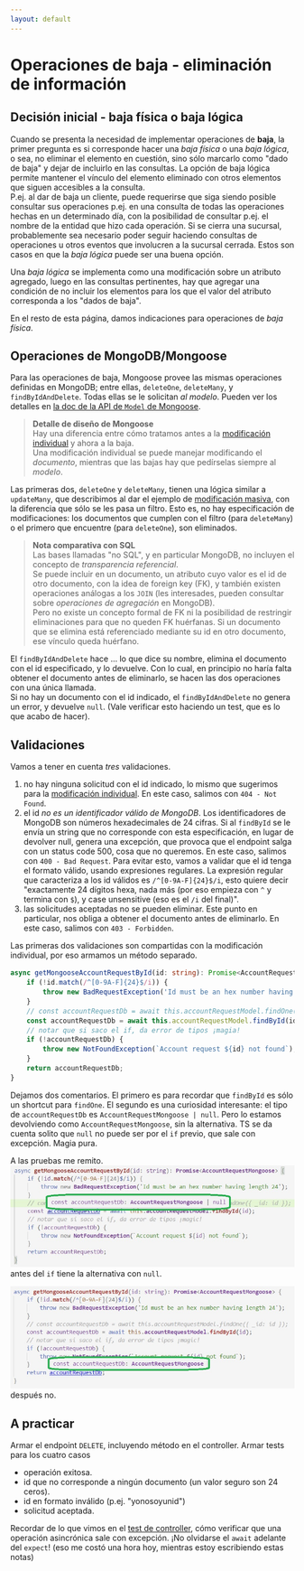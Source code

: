 ```yaml
---
layout: default
---
```


# Operaciones de baja - eliminación de información

## Decisión inicial - baja física o baja lógica
Cuando se presenta la necesidad de implementar operaciones de **baja**, la primer pregunta es si corresponde hacer una _baja física_ o una _baja lógica_, o sea, no eliminar el elemento en cuestión, sino sólo marcarlo como "dado de baja" y dejar de incluirlo en las consultas. La opción de baja lógica permite mantener el vínculo del elemento eliminado con otros elementos que siguen accesibles a la consulta.  
P.ej. al dar de baja un cliente, puede requerirse que siga siendo posible consultar sus operaciones p.ej. en una consulta de todas las operaciones hechas en un determinado día, con la posibilidad de consultar p.ej. el nombre de la entidad que hizo cada operación. Si se cierra una sucursal, probablemente sea necesario poder seguir haciendo consultas de operaciones u otros eventos que involucren a la sucursal cerrada. Estos son casos en que la _baja lógica_ puede ser una buena opción.

Una _baja lógica_ se implementa como una modificación sobre un atributo agregado, luego en las consultas pertinentes, hay que agregar una condición de no incluir los elementos para los que el valor del atributo corresponda a los "dados de baja".

En el resto de esta página, damos indicaciones para operaciones de _baja física_.


## Operaciones de MongoDB/Mongoose
Para las operaciones de baja, Mongoose provee las mismas operaciones definidas en MongoDB; entre ellas, `deleteOne`, `deleteMany`, y `findByIdAndDelete`. Todas ellas se le solicitan _al modelo_. Pueden ver los detalles en [la doc de la API de `Model` de Mongoose](https://mongoosejs.com/docs/api/model.html).

> **Detalle de diseño de Mongoose**  
> Hay una diferencia entre cómo tratamos antes a la [modificación individual](./modificacion-individual) y ahora a la baja.  
> Una modificación individual se puede manejar modificando el _documento_, mientras que las bajas hay que pedírselas siempre al _modelo_. 

Las primeras dos, `deleteOne` y `deleteMany`, tienen una lógica similar a `updateMany`, que describimos al dar el ejemplo de [modificación masiva](./modificacion-masiva), con la diferencia que sólo se les pasa un filtro. Esto es, no hay especificación de modificaciones: los documentos que cumplen con el filtro (para `deleteMany`) o el primero que encuentre (para `deleteOne`), son eliminados.

> **Nota comparativa con SQL**  
> Las bases llamadas "no SQL", y en particular MongoDB, no incluyen el concepto de _transparencia referencial_.  
> Se puede incluir en un documento, un atributo cuyo valor es el id de otro documento, con la idea de foreign key (FK), y también existen operaciones análogas a los `JOIN` (les interesades, pueden consultar sobre _operaciones de agregación_ en MongoDB).  
> Pero no existe un concepto formal de FK ni la posibilidad de restringir eliminaciones para que no queden FK huérfanas. Si un documento que se elimina está referenciado mediante su id en otro documento, ese vínculo queda huérfano.

El `findByIdAndDelete` hace ... lo que dice su nombre, elimina el documento con el id especificado, y lo devuelve. Con lo cual, en principio no haría falta obtener el documento antes de eliminarlo, se hacen las dos operaciones con una única llamada.  
Si no hay un documento con el id indicado, el `findByIdAndDelete` no genera un error, y devuelve `null`. (Vale verificar esto haciendo un test, que es lo que acabo de hacer).


## Validaciones
Vamos a tener en cuenta _tres_ validaciones.

1. no hay ninguna solicitud con el id indicado, lo mismo que sugerimos para la [modificación individual](./modificacion-individual). En este caso, salimos con `404 - Not Found`.
1. el id _no es un identificador válido de MongoDB_. Los identificadores de MongoDB son números hexadecimales de 24 cifras. Si al `findById` se le envía un string que no corresponde con esta especificación, en lugar de devolver null, genera una excepción, que provoca que el endpoint salga con un status code 500, cosa que no queremos. En este caso, salimos con `400 - Bad Request`. 
Para evitar esto, vamos a validar que el id tenga el formato válido, usando expresiones regulares. La expresión regular que caracteriza a los id válidos es `/^[0-9A-F]{24}$/i`, esto quiere decir "exactamente 24 dígitos hexa, nada más (por eso empieza con `^` y termina con `$`), y case unsensitive (eso es el `/i` del final)".
1. las solicitudes aceptadas no se pueden eliminar. Este punto en particular, nos obliga a obtener el documento antes de eliminarlo. En este caso, salimos con `403 - Forbidden`.

Las primeras dos validaciones son compartidas con la modificación individual, por eso armamos un método separado.

``` typescript
async getMongooseAccountRequestById(id: string): Promise<AccountRequestMongoose> {
    if (!id.match(/^[0-9A-F]{24}$/i)) {
        throw new BadRequestException('Id must be an hex number having length 24');
    }
    // const accountRequestDb = await this.accountRequestModel.findOne({ _id: id });
    const accountRequestDb = await this.accountRequestModel.findById(id);
    // notar que si saco el if, da error de tipos ¡magia!
    if (!accountRequestDb) {
        throw new NotFoundException(`Account request ${id} not found`);
    }
    return accountRequestDb;
}
```

Dejamos dos comentarios. El primero es para recordar que `findById` es sólo un shortcut para `findOne`. 
El segundo es una curiosidad interesante: el tipo de `accountRequestDb` es `AccountRequestMongoose | null`. Pero lo estamos devolviendo como `AccountRequestMongoose`, sin la alternativa. TS se da cuenta solito que `null` no puede ser por el `if` previo, que sale con excepción. Magia pura.

A las pruebas me remito.
![el tipo de accountRequestDb, antes del if](./images/findById-type-above-if.jpg)
antes del `if` tiene la alternativa con `null`.

![el tipo de accountRequestDb, después del if](./images/findById-type-below-if.jpg)
después no.


## A practicar
Armar el endpoint `DELETE`, incluyendo método en el controller. 
Armar tests para los cuatro casos
- operación exitosa.
- id que no corresponde a ningún documento (un valor seguro son 24 ceros).
- id en formato inválido (p.ej. "yonosoyunid")
- solicitud aceptada.

Recordar de lo que vimos en el [test de controller](../test/un-test-de-controller-nest), cómo verificar que una operación asincrónica sale con excepción. ¡No olvidarse el `await` adelante del `expect`! (eso me costó una hora hoy, mientras estoy escribiendo estas notas)